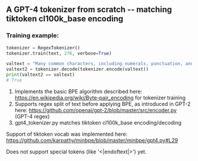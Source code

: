 ## A GPT-4 tokenizer from scratch -- matching tiktoken cl100k_base encoding

### Training example:

```python
tokenizer = RegexTokenizer()
tokenizer.train(text, 276, verbose=True)

valtext = "Many common characters, including numerals, punctuation, and other symbols, are unified within the standard and are not treated as specific to any given writing system. Unicode encodes thousands of emoji, with the continued development thereof conducted by the Consortium as a part of the standard.[4] Moreover, the widespread adoption of Unicode was in large part responsible for the initial popularization of emoji outside of Japan. Unicode is ultimately capable of encoding more than 1.1 million characters."
valtext2 = tokenizer.decode(tokenizer.encode(valtext))
print(valtext2 == valtext)
# True
```

1. Implements the basic BPE algorithm described here: https://en.wikipedia.org/wiki/Byte-pair_encoding for tokenizer training
2. Supports regex split of text before applying BPE, as introduced in GPT-2 here: https://github.com/openai/gpt-2/blob/master/src/encoder.py (GPT-4 regex)
3. gpt4_tokenizer.py matches tiktoken cl100k_base encoding/decoding


Support of tiktoken vocab was implemented here: https://github.com/karpathy/minbpe/blob/master/minbpe/gpt4.py#L29

Does not support special tokens (like '<|endoftext|>') yet.



